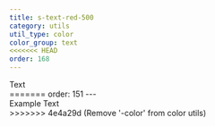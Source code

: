 ```yaml
---
title: s-text-red-500
category: utils
util_type: color
color_group: text
<<<<<<< HEAD
order: 168
---
```

<div class="s-text-red-500 s-bg-black">Text</div>
=======
order: 151
---
<div class="s-text-red-500">Example Text</div>
>>>>>>> 4e4a29d (Remove '-color' from  color utils)
